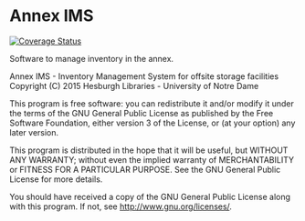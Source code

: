 Annex IMS
=========

[![Coverage Status](https://coveralls.io/repos/ndlib/annex-ims/badge.svg)](https://coveralls.io/r/ndlib/annex-ims)

Software to manage inventory in the annex. 

Annex IMS - Inventory Management System for offsite storage facilities
Copyright (C) 2015 Hesburgh Libraries - University of Notre Dame

This program is free software: you can redistribute it and/or modify
it under the terms of the GNU General Public License as published by
the Free Software Foundation, either version 3 of the License, or
(at your option) any later version.

This program is distributed in the hope that it will be useful,
but WITHOUT ANY WARRANTY; without even the implied warranty of
MERCHANTABILITY or FITNESS FOR A PARTICULAR PURPOSE.  See the
GNU General Public License for more details.

You should have received a copy of the GNU General Public License
along with this program.  If not, see <http://www.gnu.org/licenses/>.
